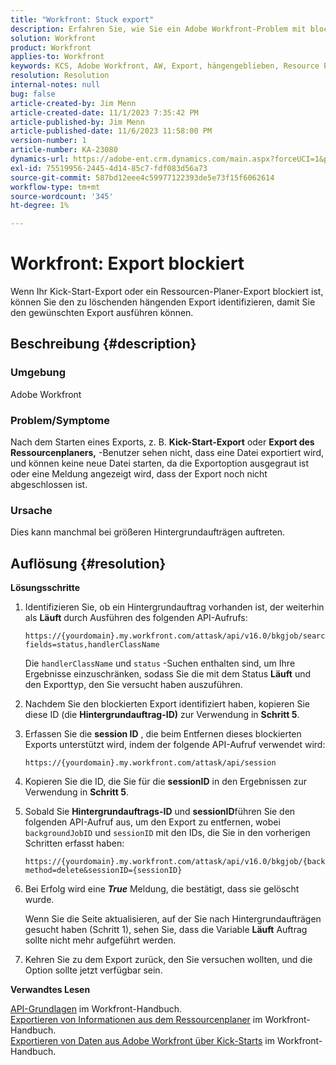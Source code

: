 ```yaml
---
title: "Workfront: Stuck export"
description: Erfahren Sie, wie Sie ein Adobe Workfront-Problem mit blockiertem Export beheben können.
solution: Workfront
product: Workfront
applies-to: Workfront
keywords: KCS, Adobe Workfront, AW, Export, hängengeblieben, Resource Planer, Kick-Start, API, Fehlerbehebung
resolution: Resolution
internal-notes: null
bug: false
article-created-by: Jim Menn
article-created-date: 11/1/2023 7:35:42 PM
article-published-by: Jim Menn
article-published-date: 11/6/2023 11:58:00 PM
version-number: 1
article-number: KA-23080
dynamics-url: https://adobe-ent.crm.dynamics.com/main.aspx?forceUCI=1&pagetype=entityrecord&etn=knowledgearticle&id=f76869d7-ed78-ee11-8179-6045bd006268
exl-id: 75519956-2445-4d14-85c7-fdf083d56a73
source-git-commit: 587bd12eee4c59977122393de5e73f15f6062614
workflow-type: tm+mt
source-wordcount: '345'
ht-degree: 1%

---
```


# Workfront: Export blockiert


Wenn Ihr Kick-Start-Export oder ein Ressourcen-Planer-Export blockiert ist, können Sie den zu löschenden hängenden Export identifizieren, damit Sie den gewünschten Export ausführen können.

## Beschreibung {#description}


### Umgebung

Adobe Workfront



### Problem/Symptome

Nach dem Starten eines Exports, z. B. <b>Kick-Start-Export</b> oder <b>Export des Ressourcenplaners,</b> -Benutzer sehen nicht, dass eine Datei exportiert wird, und können keine neue Datei starten, da die Exportoption ausgegraut ist oder eine Meldung angezeigt wird, dass der Export noch nicht abgeschlossen ist.



### Ursache

Dies kann manchmal bei größeren Hintergrundaufträgen auftreten.


## Auflösung {#resolution}


<b>Lösungsschritte</b>



1. Identifizieren Sie, ob ein Hintergrundauftrag vorhanden ist, der weiterhin als <b>Läuft</b> durch Ausführen des folgenden API-Aufrufs:


   ```
   https://{yourdomain}.my.workfront.com/attask/api/v16.0/bkgjob/search?fields=status,handlerClassName
   ```




   Die `handlerClassName` und `status` -Suchen enthalten sind, um Ihre Ergebnisse einzuschränken, sodass Sie die mit dem Status <b>Läuft</b> und den Exporttyp, den Sie versucht haben auszuführen.

1. Nachdem Sie den blockierten Export identifiziert haben, kopieren Sie diese ID (die <b>Hintergrundauftrag-ID)</b> zur Verwendung in <b>Schritt 5</b>.

1. Erfassen Sie die <b>session ID</b> , die beim Entfernen dieses blockierten Exports unterstützt wird, indem der folgende API-Aufruf verwendet wird:


   ```
   https://{yourdomain}.my.workfront.com/attask/api/session
   ```




1. Kopieren Sie die ID, die Sie für die <b>sessionID</b> in den Ergebnissen zur Verwendung in <b>Schritt 5</b>.

1. Sobald Sie <b>Hintergrundauftrags-ID</b> und <b>sessionID</b>führen Sie den folgenden API-Aufruf aus, um den Export zu entfernen, wobei `backgroundJobID` und `sessionID` mit den IDs, die Sie in den vorherigen Schritten erfasst haben:


   ```
   https://{yourdomain}.my.workfront.com/attask/api/v16.0/bkgjob/{backgroundJobID}?method=delete&sessionID={sessionID}
   ```




1. Bei Erfolg wird eine <b>*True</b>* Meldung, die bestätigt, dass sie gelöscht wurde.

   Wenn Sie die Seite aktualisieren, auf der Sie nach Hintergrundaufträgen gesucht haben (Schritt 1), sehen Sie, dass die Variable <b>Läuft</b> Auftrag sollte nicht mehr aufgeführt werden.

1. Kehren Sie zu dem Export zurück, den Sie versuchen wollten, und die Option sollte jetzt verfügbar sein.



<b>Verwandtes Lesen</b>

[API-Grundlagen](https://experienceleague.adobe.com/docs/workfront/using/adobe-workfront-api/api-general-information/api-basics.html) im Workfront-Handbuch.<br>
[Exportieren von Informationen aus dem Ressourcenplaner](https://experienceleague.adobe.com/docs/workfront/using/manage-resources/resource-planning-in-adobe-workfront/export-resource-planner.html) im Workfront-Handbuch.<br>
[Exportieren von Daten aus Adobe Workfront über Kick-Starts](https://experienceleague.adobe.com/docs/workfront/using/administration-and-setup/manage-wf/kick-starts/export-data-from-wf-via-kick-starts.html) im Workfront-Handbuch.
